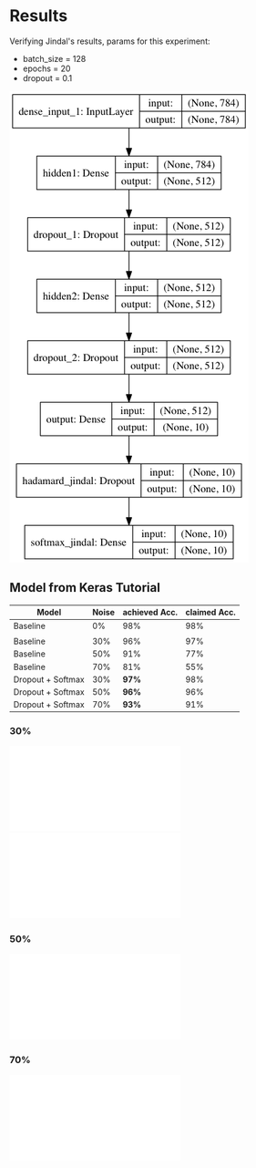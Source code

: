# Results

Verifying Jindal's results, params for this experiment:

- batch_size = 128
- epochs = 20
- dropout = 0.1

![img](model.png)

## Model from Keras Tutorial

| Model | Noise | achieved Acc. | claimed Acc. |
| ------ | ------ | ------ | ------ |
| Baseline | 0% | 98% | 98% |
||||
| Baseline | 30% | 96% | 97% |
| Baseline | 50% | 91% | 77% |
| Baseline | 70% | 81% | 55% |
| Dropout + Softmax | 30% | **97%** | 98% |
| Dropout + Softmax | 50% | **96%** | 96% |
| Dropout + Softmax | 70% | **93%** | 91% |

### 30%
![30](noise_dist_n30.0.pdf)
<embed src="noise_dist_n30.0.pdf" type='application/pdf'>

### 50%
![50](noise_dist_n50.0.pdf)

### 70%
![70](noise_dist_n70.0.pdf)


